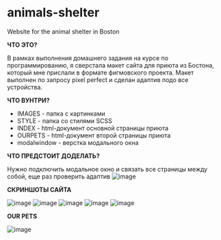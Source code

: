 # animals-shelter
Website for the animal shelter in Boston

**ЧТО ЭТО?**

В рамках выполнения домашнего задания на курсе по программированию, я сверстала макет сайта для приюта из Бостона, который мне прислали в формате фигмовского проекта.
Макет выполнен по запросу pixel perfect и сделан адаптив подо все устройства.

**ЧТО ВУНТРИ?**
- IMAGES - папка с картинками
- STYLE - папка со стилями SCSS
- INDEX - html-документ основной страницы приюта
- OURPETS - html-документ второй страницы приюта
- modalwindow - верстка модального окна

**ЧТО ПРЕДСТОИТ ДОДЕЛАТЬ?**

Нужно подключить модальное окно и связать все страницы между собой, еще раз проверить адаптив
![image](https://github.com/MariaGol/animals-shelter/assets/113342672/90e45585-36cd-41f6-b05b-d12af10cfae7)

**СКРИНШОТЫ САЙТА**

![image](https://github.com/MariaGol/animals-shelter/assets/113342672/1564696d-e1b1-422d-a794-f3e2349a9415)
![image](https://github.com/MariaGol/animals-shelter/assets/113342672/1485edf2-1d49-4ceb-9c9a-6055666c06de)
![image](https://github.com/MariaGol/animals-shelter/assets/113342672/5a359817-ef86-4b6f-bf60-9944c2bf2897)
![image](https://github.com/MariaGol/animals-shelter/assets/113342672/7cb894b1-1ab8-4655-93f2-5942f34f6731)
![image](https://github.com/MariaGol/animals-shelter/assets/113342672/8b2adb4c-faf1-491b-bb72-d9a0b4caae85)

**OUR PETS**

![image](https://github.com/MariaGol/animals-shelter/assets/113342672/a951105f-9b15-4680-9b21-5ce4e2162ce8)





